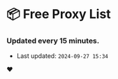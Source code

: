 # :package: Free Proxy List
### Updated every 15 minutes.

- Last updated: `2024-09-27 15:34`

:heart:
